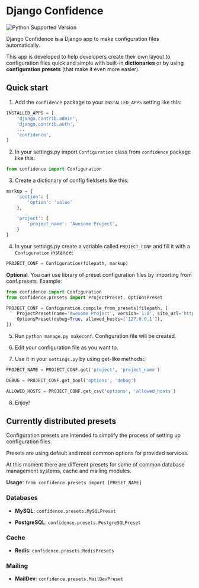 # Django Confidence

![Python Supported Version](https://img.shields.io/badge/python-3.6-blue.svg)

Django Confidence is a Django app to make configuration files automatically.

This app is developed to help developers create their own layout to configuration files quick and simple with built-in **dictionaries** or by using **configuration presets** (that make it even more easier).

## Quick start

1. Add the `confidence` package to your `INSTALLED_APPS` setting like this:

```python
INSTALLED_APPS = [
    'django.contrib.admin',
    'django.contrib.auth',
    ...
    'confidence',
]
```

2. In your settings.py import `Configuration` class from `confidence` package like this:

```python
from confidence import Configuration
```

3. Create a dictionary of config fieldsets like this:

```python
markup = {
	'section': {
		'option': 'value'
	},

	'project': {
		'project_name': 'Awesome Project',
	}
}
```

4. In your settings.py create a variable called `PROJECT_CONF` and fill it with a `Configuration` instance:

```python
PROJECT_CONF = Configuration(filepath, markup)
```

**Optional**. You can use library of preset configuration files by importing from conf.presets. Example:

```python
from confidence import Configuration
from confidence.presets import ProjectPreset, OptionsPreset

PROJECT_CONF = Configuration.compile_from_presets(filepath, [
	ProjectPreset(name='Awesome Project', version='1.0', site_url='http://awesome!'),
	OptionsPreset(debug=True, allowed_hosts=['127.0.0.1']),
])
```

5. Run `python manage.py makeconf`. Configuration file will be created.

6. Edit your configuration file as you want to.

7. Use it in your `settings.py` by using get-like methods::

```python
PROJECT_NAME = PROJECT_CONF.get('project', 'project_name')

DEBUG = PROJECT_CONF.get_bool('options', 'debug')

ALLOWED_HOSTS = PROJECT_CONF.get_csv('options', 'allowed_hosts')
```

8. Enjoy!

## Currently distributed presets

Configuration presets are intended to simplify the process of setting up configuration files.

Presets are using default and most common options for provided services.

At this moment there are different presets for some of common database management systems, cache and mailing modules.

**Usage**: `from confidence.presets import [PRESET_NAME]`

### Databases

* **MySQL**: `confidence.presets.MySQLPreset`

* **PostgreSQL**: `confidence.presets.PostgreSQLPreset`

### Cache

* **Redis**: `confidence.presets.RedisPresets`

### Mailing

* **MailDev**: `confidence.presets.MailDevPreset`
